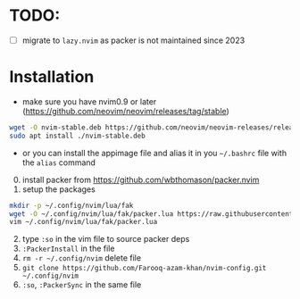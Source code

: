 #  TODO: 
* [ ] migrate to `lazy.nvim` as packer is not maintained since 2023

# Installation
- make sure you have nvim0.9 or later (https://github.com/neovim/neovim/releases/tag/stable)
```bash
wget -O nvim-stable.deb https://github.com/neovim/neovim-releases/releases/download/stable/nvim-linux64.deb
sudo apt install ./nvim-stable.deb
```
- or you can install the appimage file and alias it in you `~/.bashrc` file with the `alias` command

0. install packer from https://github.com/wbthomason/packer.nvim
1. setup the packages
```bash
mkdir -p ~/.config/nvim/lua/fak
wget -O ~/.config/nvim/lua/fak/packer.lua https://raw.githubusercontent.com/Farooq-azam-khan/nvim-config/main/lua/fak/packer.lua
vim ~/.config/nvim/lua/fak/packer.lua
```
2. type `:so` in the vim file to source packer deps
3. `:PackerInstall` in the file
4. `rm -r ~/.config/nvim` delete file
5. `git clone https://github.com/Farooq-azam-khan/nvim-config.git ~/.config/nvim`
6. `:so`, `:PackerSync` in the same file
